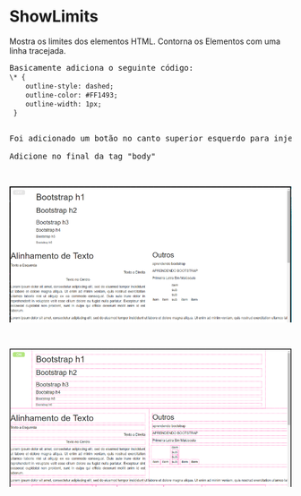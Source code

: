 # ShowLimits
Mostra os limites dos elementos HTML. Contorna os Elementos com uma linha tracejada.

<pre>Basicamente adiciona o seguinte código:
<code>\* {
    outline-style: dashed;
    outline-color: #FF1493;
    outline-width: 1px;
 }</code><pre>
 
Foi adicionado um botão no canto superior esquerdo para injetar o código acima.

Adicione no final da tag "body"
<script src="https://gamts.github.io/ShowLimits/showlimits.js"></script>

<p><img src="imagem1.PNG" max-width="300px"></p>
<p><img src="imagem2.PNG" max-width="300px"></p>
